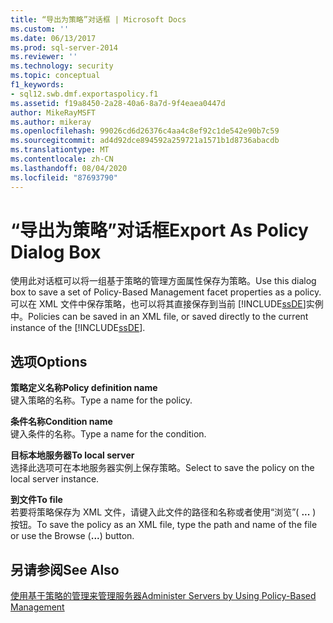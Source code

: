```yaml
---
title: “导出为策略”对话框 | Microsoft Docs
ms.custom: ''
ms.date: 06/13/2017
ms.prod: sql-server-2014
ms.reviewer: ''
ms.technology: security
ms.topic: conceptual
f1_keywords:
- sql12.swb.dmf.exportaspolicy.f1
ms.assetid: f19a8450-2a28-40a6-8a7d-9f4eaea0447d
author: MikeRayMSFT
ms.author: mikeray
ms.openlocfilehash: 99026cd6d26376c4aa4c8ef92c1de542e90b7c59
ms.sourcegitcommit: ad4d92dce894592a259721a1571b1d8736abacdb
ms.translationtype: MT
ms.contentlocale: zh-CN
ms.lasthandoff: 08/04/2020
ms.locfileid: "87693790"
---
```

# <a name="export-as-policy-dialog-box"></a><span data-ttu-id="1026d-102">“导出为策略”对话框</span><span class="sxs-lookup"><span data-stu-id="1026d-102">Export As Policy Dialog Box</span></span>
  <span data-ttu-id="1026d-103">使用此对话框可以将一组基于策略的管理方面属性保存为策略。</span><span class="sxs-lookup"><span data-stu-id="1026d-103">Use this dialog box to save a set of Policy-Based Management facet properties as a policy.</span></span> <span data-ttu-id="1026d-104">可以在 XML 文件中保存策略，也可以将其直接保存到当前 [!INCLUDE[ssDE](../../includes/ssde-md.md)]实例中。</span><span class="sxs-lookup"><span data-stu-id="1026d-104">Policies can be saved in an XML file, or saved directly to the current instance of the [!INCLUDE[ssDE](../../includes/ssde-md.md)].</span></span>  
  
## <a name="options"></a><span data-ttu-id="1026d-105">选项</span><span class="sxs-lookup"><span data-stu-id="1026d-105">Options</span></span>  
 <span data-ttu-id="1026d-106">**策略定义名称**</span><span class="sxs-lookup"><span data-stu-id="1026d-106">**Policy definition name**</span></span>  
 <span data-ttu-id="1026d-107">键入策略的名称。</span><span class="sxs-lookup"><span data-stu-id="1026d-107">Type a name for the policy.</span></span>  
  
 <span data-ttu-id="1026d-108">**条件名称**</span><span class="sxs-lookup"><span data-stu-id="1026d-108">**Condition name**</span></span>  
 <span data-ttu-id="1026d-109">键入条件的名称。</span><span class="sxs-lookup"><span data-stu-id="1026d-109">Type a name for the condition.</span></span>  
  
 <span data-ttu-id="1026d-110">**目标本地服务器**</span><span class="sxs-lookup"><span data-stu-id="1026d-110">**To local server**</span></span>  
 <span data-ttu-id="1026d-111">选择此选项可在本地服务器实例上保存策略。</span><span class="sxs-lookup"><span data-stu-id="1026d-111">Select to save the policy on the local server instance.</span></span>  
  
 <span data-ttu-id="1026d-112">**到文件**</span><span class="sxs-lookup"><span data-stu-id="1026d-112">**To file**</span></span>  
 <span data-ttu-id="1026d-113">若要将策略保存为 XML 文件，请键入此文件的路径和名称或者使用“浏览”( **...** ) 按钮。</span><span class="sxs-lookup"><span data-stu-id="1026d-113">To save the policy as an XML file, type the path and name of the file or use the Browse (**...**) button.</span></span>  
  
## <a name="see-also"></a><span data-ttu-id="1026d-114">另请参阅</span><span class="sxs-lookup"><span data-stu-id="1026d-114">See Also</span></span>  
 [<span data-ttu-id="1026d-115">使用基于策略的管理来管理服务器</span><span class="sxs-lookup"><span data-stu-id="1026d-115">Administer Servers by Using Policy-Based Management</span></span>](administer-servers-by-using-policy-based-management.md)  
  
  
